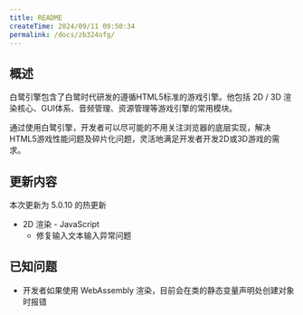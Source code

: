 ```yaml
---
title: README
createTime: 2024/09/11 09:50:34
permalink: /docs/zb324ofg/
---
```


## 概述

白鹭引擎包含了白鹭时代研发的遵循HTML5标准的游戏引擎。他包括 2D / 3D 渲染核心、GUI体系、音频管理、资源管理等游戏引擎的常用模块。

通过使用白鹭引擎，开发者可以尽可能的不用关注浏览器的底层实现，解决HTML5游戏性能问题及碎片化问题，灵活地满足开发者开发2D或3D游戏的需求。

## 更新内容

本次更新为 5.0.10 的热更新

* 2D 渲染 - JavaScript
    * 修复输入文本输入异常问题

## 已知问题

* 开发者如果使用 WebAssembly 渲染，目前会在类的静态变量声明处创建对象时报错